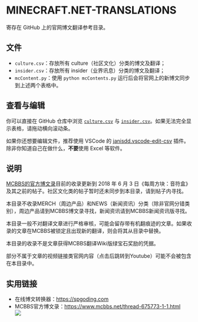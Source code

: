 # MINECRAFT.NET-TRANSLATIONS

寄存在 GitHub 上的官网博文翻译参考目录。

## 文件

- `culture.csv`：存放所有 culture（社区文化）分类的博文及翻译；
- `insider.csv`：存放所有 insider（业界讯息）分类的博文及翻译；
- `mcContent.py`：使用 `python mcContents.py` 运行后会将官网上的新博文同步到上述两个表格中。

## 查看与编辑

你可以直接在 GitHub 仓库中浏览 [`culture.csv`](https://github.com/RicoloveFeng/minecraft.net-translations/blob/master/culture.csv) 与 [`insider.csv`](https://github.com/RicoloveFeng/minecraft.net-translations/blob/master/insider.csv)。如果无法完全显示表格，请拖动横向滚动条。

如果你还想要编辑文件，推荐使用 VSCode 的 [janisdd.vscode-edit-csv](http://marketplace.visualstudio.com/items?itemName=janisdd.vscode-edit-csv) 插件。除非你知道自己在做什么，**不要**使用 Excel 等软件。

## 说明

[MCBBS的官方博文录](https://www.mcbbs.net/thread-675773-1-1.html)目前的收录更新到 2018 年 6 月 3 日《每周方块：音符盒》及其之前的帖子。社区文化类的帖子暂时还未同步到本目录，请到帖子内寻找。

本目录不收录MERCH（周边产品）和NEWS（新闻资讯）分类（除非官网分错类别），周边产品请到MCBBS博文录寻找，新闻资讯请到MCBBS新闻资讯版寻找。

本目录一般不对翻译文章进行严格审核，可能会留存带有机翻痕迹的文章。如果收录的文章在MCBBS被锁定且出现新的翻译，则会将其从目录中替换。

本目录的收录不是文章获得MCBBS翻译Wiki版绿宝石奖励的凭据。

部分不属于文章的视频链接类官网内容（点击后跳转到Youtube）可能不会被包含在本目录中。

## 实用链接

- 在线博文转换器：https://spgoding.com
- MCBBS官方博文录：https://www.mcbbs.net/thread-675773-1-1.html  
![](https://attachment.mcbbs.net/forum/201909/14/001453yfroxnbheoot0nfm.png)
